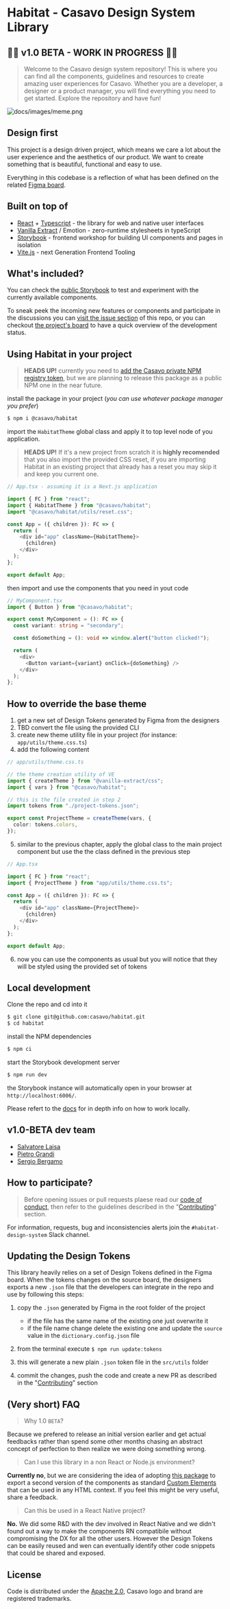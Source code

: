 # Habitat - Casavo Design System Library

## 🚧🚧 v1.0 BETA - WORK IN PROGRESS 🚧🚧

> Welcome to the Casavo design system repository! This is where you can find all the components, guidelines and resources to create amazing user experiences for Casavo. Whether you are a developer, a designer or a product manager, you will find everything you need to get started. Explore the repository and have fun!

![docs/images/meme.png](docs/images/meme.png)

## Design first

This project is a design driven project, which means we care a lot about the user experience and the aesthetics of our product. We want to create something that is beautiful, functional and easy to use.

Everything in this codebase is a reflection of what has been defined on the related [Figma board](https://www.figma.com/file/0vYcLbHGHFIJ44hFI45WQJ/%F0%9F%9A%80-Habitat?type=design).

## Built on top of

- [React](https://react.dev/) + [Typescript](https://www.typescriptlang.org/) - the library for web and native user interfaces
- [Vanilla Extract](https://vanilla-extract.style/) / Emotion - zero-runtime stylesheets in typeScript
- [Storybook](https://storybook.js.org/) - frontend workshop for building UI components and pages in isolation
- [Vite.js](https://vitejs.dev/) - next Generation Frontend Tooling

## What's included?

You can check the [public Storybook](https://casavo.github.io/habitat) to test and experiment with the currently available components.

To sneak peek the incoming new features or components and participate in the discussions you can [visit the issue section](https://github.com/casavo/habitat/issues) of this repo, or you can checkout [the project's board](https://github.com/orgs/casavo/projects/20) to have a quick overview of the development status.

## Using Habitat in your project

> **HEADS UP!** currently you need to [add the Casavo private NPM registry token](https://github.com/casavo/community-of-practice/blob/master/frontend/best-practices/setup-project.md#package-registry), but we are planning to release this package as a public NPM one in the near future.

install the package in your project (_you can use whatever package manager you prefer_)

```bash
$ npm i @casavo/habitat
```

import the `HabitatTheme` global class and apply it to top level node of you application.

> **HEADS UP!** If it's a new project from scratch it is **highly recomended** that you also import the provided CSS reset, if you are importing Habitat in an existing project that already has a reset you may skip it and keep you current one.

```typescript
// App.tsx - assuming it is a Next.js application

import { FC } from "react";
import { HabitatTheme } from "@casavo/habitat";
import "@casavo/habitat/utils/reset.css";

const App = ({ children }): FC => {
  return (
    <div id="app" className={HabitatTheme}>
      {children}
    </div>
  );
};

export default App;
```

then import and use the components that you need in yout code

```typescript
// MyComponent.tsx
import { Button } from "@casavo/habitat";

export const MyComponent = (): FC => {
  const variant: string = "secondary";

  const doSomething = (): void => window.alert("button clicked!");

  return (
    <div>
      <Button variant={variant} onClick={doSomething} />
    </div>
  );
};
```

## How to override the base theme

1. get a new set of Design Tokens generated by Figma from the designers
2. TBD convert the file using the provided CLI
3. create new theme utility file in your project (for instance: `app/utils/theme.css.ts`)
4. add the following content

```typescript
// app/utils/theme.css.ts

// the theme creation utility of VE
import { createTheme } from "@vanilla-extract/css";
import { vars } from "@casavo/habitat";

// this is the file created in step 2
import tokens from "./project-tokens.json";

export const ProjectTheme = createTheme(vars, {
  color: tokens.colors,
});
```

5. similar to the previous chapter, apply the global class to the main project component but use the the class defined in the previous step

```typescript
// App.tsx

import { FC } from "react";
import { ProjectTheme } from "app/utils/theme.css.ts";

const App = ({ children }): FC => {
  return (
    <div id="app" className={ProjectTheme}>
      {children}
    </div>
  );
};

export default App;
```

6. now you can use the components as usual but you will notice that they will be styled using the provided set of tokens

## Local development

Clone the repo and cd into it

```bash
$ git clone git@github.com:casavo/habitat.git
$ cd habitat
```

install the NPM dependencies

```bash
$ npm ci
```

start the Storybook development server

```bash
$ npm run dev
```

the Storybook instance will automatically open in your browser at `http://localhost:6006/`.

Please refert to the [docs](docs/development.md) for in depth info on how to work locally.

## v1.0-BETA dev team

- [Salvatore Laisa](https://github.com/moebiusmania)
- [Pietro Grandi](https://github.com/pietrograndi)
- [Sergio Bergamo](https://github.com/Serse2)

## How to participate?

> Before opening issues or pull requests plaese read our [code of conduct](CODE_OF_CONDUCT.md), then
> refer to the guidelines described in the "[Contributing](CONTRIBUTING.md)" section.

For information, requests, bug and inconsistencies alerts join the `#habitat-design-system` Slack channel.

## Updating the Design Tokens

This library heavily relies on a set of Design Tokens defined in the Figma board. When the tokens changes on the source board, the designers exports a new `.json` file that the developers can integrate in the repo and use by following this steps:

1. copy the `.json` generated by Figma in the root folder of the project

   - if the file has the same name of the existing one just overwrite it
   - if the file name change delete the existing one and update the `source` value in the `dictionary.config.json` file

2. from the terminal execute `$ npm run update:tokens`
3. this will generate a new plain `.json` token file in the `src/utils` folder
4. commit the changes, push the code and create a new PR as described in the "[Contributing](CONTRIBUTING.md)" section

## (Very short) FAQ

> Why 1.0 `BETA`?

Because we prefered to release an initial version earlier and get actual feedbacks rather than spend some other months chasing an abstract concept of perfection to then realize we were doing something wrong.

> Can I use this library in a non React or Node.js environment?

**Currently no**, but we are considering the idea of adopting [this package](https://github.com/bitovi/react-to-web-component) to export a second version of the components as standard [Custom Elements](https://developer.mozilla.org/en-US/docs/Web/API/Web_components#custom_elements) that can be used in any HTML context. If you feel this might be very useful, share a feedback.

> Can this be used in a React Native project?

**No.** We did some R&D with the dev involved in React Native and we didn't found out a way to make the components RN compatibile without compromising the DX for all the other users. However the Design Tokens can be easily reused and wen can eventually identify other code snippets that could be shared and exposed.

## License

Code is distributed under the [Apache 2.0](LICENSE), Casavo logo and brand are registered trademarks.
